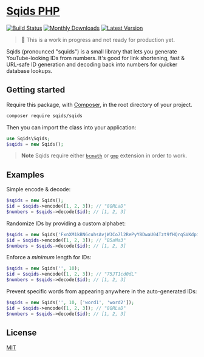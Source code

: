 # [Sqids PHP](https://sqids.org/php)

[![Build Status](https://badgen.net/github/checks/sqids/sqids-php?label=build&icon=github)](https://github.com/sqids/sqids-php/actions)
[![Monthly Downloads](https://badgen.net/packagist/dm/sqids/sqids)](https://packagist.org/packages/sqids/sqids/stats)
[![Latest Version](https://badgen.net/packagist/v/sqids/sqids)](https://packagist.org/packages/sqids/sqids)

> 🚧 This is a work in progress and not ready for production yet.

Sqids (pronounced "squids") is a small library that lets you generate YouTube-looking IDs from numbers. It's good for link shortening, fast & URL-safe ID generation and decoding back into numbers for quicker database lookups.

## Getting started

Require this package, with [Composer](https://getcomposer.org), in the root directory of your project.

```bash
composer require sqids/sqids
```

Then you can import the class into your application:

```php
use Sqids\Sqids;
$sqids = new Sqids();
```

> **Note** Sqids require either [`bcmath`](https://secure.php.net/manual/en/book.bc.php) or [`gmp`](https://secure.php.net/manual/en/book.gmp.php) extension in order to work.

## Examples

Simple encode & decode:

```php
$sqids = new Sqids();
$id = $sqids->encode([1, 2, 3]); // "8QRLaD"
$numbers = $sqids->decode($id); // [1, 2, 3]
```

Randomize IDs by providing a custom alphabet:

```php
$sqids = new Sqids('FxnXM1kBN6cuhsAvjW3Co7l2RePyY8DwaU04Tzt9fHQrqSVKdpimLGIJOgb5ZE');
$id = $sqids->encode([1, 2, 3]); // "B5aMa3"
$numbers = $sqids->decode($id); // [1, 2, 3]
```

Enforce a *minimum* length for IDs:

```php
$sqids = new Sqids('', 10);
$id = $sqids->encode([1, 2, 3]); // "75JT1cd0dL"
$numbers = $sqids->decode($id); // [1, 2, 3]
```

Prevent specific words from appearing anywhere in the auto-generated IDs:

```php
$sqids = new Sqids('', 10, ['word1', 'word2']);
$id = $sqids->encode([1, 2, 3]); // "8QRLaD"
$numbers = $sqids->decode($id); // [1, 2, 3]
```

## License

[MIT](LICENSE)
